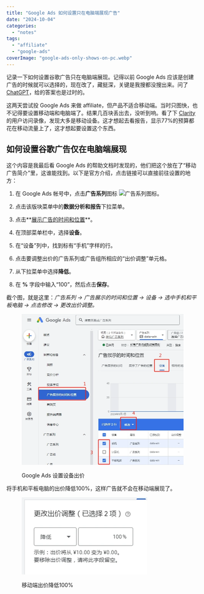 ```yaml
---
title: "Google Ads 如何设置只在电脑端展现广告"
date: "2024-10-04"
categories: 
  - "notes"
tags: 
  - "affiliate"
  - "google-ads"
coverImage: "google-ads-only-shows-on-pc.webp"
---
```


记录一下如何设置谷歌广告只在电脑端展现。记得以前 Google Ads 应该是创建广告的时候就可以选择的，现在改了，藏挺深，关键是我搜都没搜出来。问了 [ChatGPT](/tag/chatgpt)，给的答案也是过时的。

这两天尝试投 Google Ads 来做 affiliate，但产品不适合移动端。当时只图快，也不记得要设置移动端和电脑端了。结果几百块丢出去，没听到响。看了下 [Clarity](https://kerrynotes.com/clarity-installation-tutorial/) 的用户访问录像，发现大多是移动设备。这才想起去看报告，显示77%的预算都花在移动流量上了，这才想起要设置这个东西。

## 如何设置谷歌广告仅在电脑端展现

这个内容是我最后看 Google Ads 的帮助文档时发现的，他们把这个放在了“移动广告简介”里，这谁能找到。以下是官方介绍，点击链接可以直接前往设置的地方：

1. 在 Google Ads 帐号中，点击**广告系列**图标 ![广告系列图标](https://lh3.googleusercontent.com/PYU3UjHzepAdY-dWS9ObIzq9WgLGS0SZeJS1hQ0Be3fxCIUQZaWCrR4HoYqriXSEbQ=w40)。

3. 点击该版块菜单中的**数据分析和报告**下拉菜单。

5. 点击**[展示广告的时间和位置](https://ads.google.com/aw/adschedule/dayandhour)**。

7. 在顶部菜单栏中，选择**设备**。

9. 在“设备”列中，找到标有“手机”字样的行。

11. 点击要调整出价的广告系列或广告组所相应的“出价调整”单元格。

13. 从下拉菜单中选择**降低**。

15. 在 **%** 字段中输入“100”，然后点击**保存**。

截个图，就是这里：_广告系列 → 广告展示的时间和位置 → 设备 → 选中手机和平板电脑 → 点击修改 → 更改出价调整。_

<figure>

[![](images/google-ads-set-device.webp)](https://kerrynotes.com/wp-content/uploads/2024/10/google-ads-set-device.webp)

<figcaption>

Google Ads 设置设备出价

</figcaption>

</figure>

将手机和平板电脑的出价降低100%，这样广告就不会在移动端展现了。

<figure>

![](images/set-bid-price-to-decrease-100.webp)

<figcaption>

移动端出价降低100%

</figcaption>

</figure>
